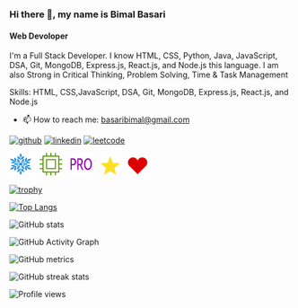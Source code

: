 ### Hi there 👋, my name is Bimal Basari
#### Web Devoloper

I'm a Full Stack Developer. I know HTML, CSS, Python, Java, JavaScript, DSA, Git, MongoDB, Express.js, React.js, and Node.js this language. I am also Strong in Critical Thinking, 
Problem Solving, Time & Task Management

Skills: HTML, CSS,JavaScript, DSA, Git, MongoDB, Express.js, React.js, and Node.js

<!-- - 🔭 I’m currently working on this page.  -->
- 📫 How to reach me: basaribimal@gmail.com 


[<img src='https://cdn.jsdelivr.net/npm/simple-icons@3.0.1/icons/github.svg' alt='github' height='40'>](https://github.com/https://github.com/bimalbasari)  [<img src='https://cdn.jsdelivr.net/npm/simple-icons@3.0.1/icons/linkedin.svg' alt='linkedin' height='40'>](https://www.linkedin.com/in/https://www.linkedin.com/in/bimal-basari//)  [<img src='https://cdn.jsdelivr.net/npm/simple-icons@3.0.1/icons/leetcode.svg' alt='leetcode' height='40'>](https://leetcode.com/bimalbasari98/)  

<a href='https://archiveprogram.github.com/'><img src='https://raw.githubusercontent.com/acervenky/animated-github-badges/master/assets/acbadge.gif' width='40' height='40'></a> <a href='https://docs.github.com/en/developers'><img src='https://raw.githubusercontent.com/acervenky/animated-github-badges/master/assets/devbadge.gif' width='40' height='40'></a> <a href='https://github.com/pricing'><img src='https://raw.githubusercontent.com/acervenky/animated-github-badges/master/assets/pro.gif' width='40' height='40'></a> <a href='https://stars.github.com/'><img src='https://raw.githubusercontent.com/acervenky/animated-github-badges/master/assets/starbadge.gif' width='35' height='35'></a> <a href='https://docs.github.com/en/github/supporting-the-open-source-community-with-github-sponsors'><img src='https://raw.githubusercontent.com/acervenky/animated-github-badges/master/assets/sponsorbadge.gif' width='35' height='35'></a> 

[![trophy](https://github-profile-trophy.vercel.app/?username=https://github.com/bimalbasari)](https://github.com/ryo-ma/github-profile-trophy)

[![Top Langs](https://github-readme-stats.vercel.app/api/top-langs/?username=https://github.com/bimalbasari)](https://github.com/anuraghazra/github-readme-stats)

![GitHub stats](https://github-readme-stats.vercel.app/api?username=https://github.com/bimalbasari&show_icons=true&count_private=true)  

![GitHub Activity Graph](https://activity-graph.herokuapp.com/graph?username=https://github.com/bimalbasari)  

![GitHub metrics](https://metrics.lecoq.io/https://github.com/bimalbasari)  

![GitHub streak stats](https://streak-stats.demolab.com/?user=https://github.com/bimalbasari)  

![Profile views](https://gpvc.arturio.dev/https://github.com/bimalbasari)  
